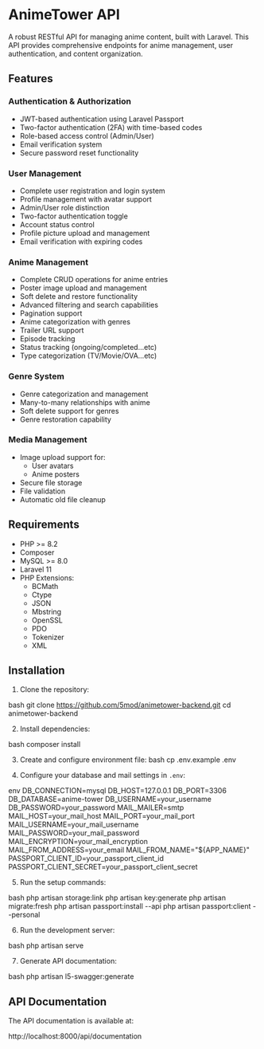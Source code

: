 # AnimeTower API

A robust RESTful API for managing anime content, built with Laravel. This API provides comprehensive endpoints for anime management, user authentication, and content organization.

## Features

### Authentication & Authorization
- JWT-based authentication using Laravel Passport
- Two-factor authentication (2FA) with time-based codes
- Role-based access control (Admin/User)
- Email verification system
- Secure password reset functionality

### User Management
- Complete user registration and login system
- Profile management with avatar support
- Admin/User role distinction
- Two-factor authentication toggle
- Account status control
- Profile picture upload and management
- Email verification with expiring codes

### Anime Management
- Complete CRUD operations for anime entries
- Poster image upload and management
- Soft delete and restore functionality
- Advanced filtering and search capabilities
- Pagination support
- Anime categorization with genres
- Trailer URL support
- Episode tracking
- Status tracking (ongoing/completed...etc)
- Type categorization (TV/Movie/OVA...etc)

### Genre System
- Genre categorization and management
- Many-to-many relationships with anime
- Soft delete support for genres
- Genre restoration capability

### Media Management
- Image upload support for:
  - User avatars
  - Anime posters
- Secure file storage
- File validation
- Automatic old file cleanup


## Requirements

- PHP >= 8.2
- Composer
- MySQL >= 8.0
- Laravel 11
- PHP Extensions:
  - BCMath
  - Ctype
  - JSON
  - Mbstring
  - OpenSSL
  - PDO
  - Tokenizer
  - XML
  

## Installation

1. Clone the repository:

bash
git clone https://github.com/5mod/animetower-backend.git
cd animetower-backend

2. Install dependencies:

bash
composer install

3. Create and configure environment file:
bash
cp .env.example .env


4. Configure your database and mail settings in `.env`:

env
DB_CONNECTION=mysql
DB_HOST=127.0.0.1
DB_PORT=3306
DB_DATABASE=anime-tower
DB_USERNAME=your_username
DB_PASSWORD=your_password
MAIL_MAILER=smtp
MAIL_HOST=your_mail_host
MAIL_PORT=your_mail_port
MAIL_USERNAME=your_mail_username
MAIL_PASSWORD=your_mail_password
MAIL_ENCRYPTION=your_mail_encryption
MAIL_FROM_ADDRESS=your_email
MAIL_FROM_NAME="${APP_NAME}"
PASSPORT_CLIENT_ID=your_passport_client_id
PASSPORT_CLIENT_SECRET=your_passport_client_secret

5. Run the setup commands:

bash
php artisan storage:link
php artisan key:generate
php artisan migrate:fresh
php artisan passport:install --api
php artisan passport:client --personal

6. Run the development server:

bash
php artisan serve

7. Generate API documentation:

bash
php artisan l5-swagger:generate

## API Documentation

The API documentation is available at:

http://localhost:8000/api/documentation

